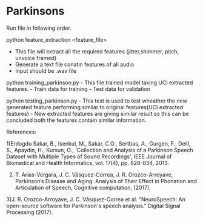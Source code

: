 # Parkinsons
Run file in following order.

python feature_extraction <feature_file>  <folder or file name> <static or dynamic> <false>
   
   - This file will extract all the required features (jitter,shimmer, pitch, unvoice framed)
   - Generate a text file conatin features of all audio
   - Input should be .wav file
   
python training_parkinson.py
    - This file trained model taking UCI extracted features.
    - Train data for training
    - Test data for validation
    
    
python testing_parkinson.py
     - This test is used to test wheather the new generated feature performing similar to original features(UCI extracted features)
     - New extracted features are giving similar result so this can be concluded both the features contain similar information.
      
      
     

References:

1)Erdogdu Sakar, B., Isenkul, M., Sakar, C.O., Sertbas, A., Gurgen, F., Delil, S., Apaydin, H., Kursun, O., 'Collection and Analysis of a Parkinson Speech Dataset with Multiple Types of Sound Recordings', IEEE Journal of Biomedical and Health Informatics, vol. 17(4), pp. 828-834, 2013.

2) T. Arias-Vergara, J. C. Vásquez-Correa, J. R. Orozco-Arroyave, Parkinson’s Disease and Aging: Analysis of Their Effect in Phonation and Articulation of Speech, Cognitive computation, (2017).

3)J. R. Orozco-Arroyave, J. C. Vásquez-Correa et al. "NeuroSpeech: An open-source software for Parkinson's speech analysis." Digital Signal Processing (2017).
